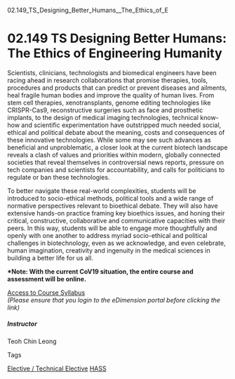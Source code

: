 02.149_TS_Designing_Better_Humans__The_Ethics_of_E



02.149 TS Designing Better Humans: The Ethics of Engineering Humanity
=====================================================================

Scientists, clinicians, technologists and biomedical engineers have been racing ahead in research collaborations that promise therapies, tools, procedures and products that can predict or prevent diseases and ailments, heal fragile human bodies and improve the quality of human lives. From stem cell therapies, xenotransplants, genome editing technologies like CRISPR-Cas9, reconstructive surgeries such as face and prosthetic implants, to the design of medical imaging technologies, technical know-how and scientific experimentation have outstripped much needed social, ethical and political debate about the meaning, costs and consequences of these innovative technologies. While some may see such advances as beneficial and unproblematic, a closer look at the current biotech landscape reveals a clash of values and priorities within modern, globally connected societies that reveal themselves in controversial news reports, pressure on tech companies and scientists for accountability, and calls for politicians to regulate or ban these technologies.



To better navigate these real-world complexities, students will be introduced to socio-ethical methods, political tools and a wide range of normative perspectives relevant to bioethical debate. They will also have extensive hands-on practice framing key bioethics issues, and honing their critical, constructive, collaborative and communicative capacities with their peers. In this way, students will be able to engage more thoughtfully and openly with one another to address myriad socio-ethical and political challenges in biotechnology, even as we acknowledge, and even celebrate, human imagination, creativity and ingenuity in the medical sciences in building a better life for us all.



**\*Note: With the current CoV19 situation, the entire course and assessment will be online.**



[Access to Course Syllabus](https://edimension.sutd.edu.sg/webapps/blackboard/execute/content/file?cmd=view&content_id=_98004_1&course_id=_941_1&launch_in_new=true)  
*(Please ensure that you login to the eDimension portal before clicking the link)*



##### **Instructor**



Teoh Chin Leong

Tags

[Elective / Technical Elective](/education/undergraduate/courses/?course-type=853)
[HASS](/education/undergraduate/courses/?pillar-cluster=56)

